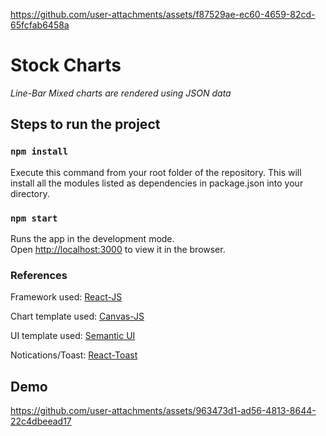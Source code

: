 
https://github.com/user-attachments/assets/f87529ae-ec60-4659-82cd-65fcfab6458a
# Stock Charts
*Line-Bar Mixed charts are rendered using JSON data*

## Steps to run the project

### `npm install`
Execute this command from your root folder of the repository.
This will install all the modules listed as dependencies in package.json into your directory.

### `npm start`

Runs the app in the development mode.<br>
Open [http://localhost:3000](http://localhost:3000) to view it in the browser.

### References
Framework used: 
[React-JS](https://reactjs.org/)

Chart template used:
[Canvas-JS](https://canvasjs.com/react-charts/chart-with-multiple-axes/)

UI template used: 
[Semantic UI](https://semantic-ui.com/)

Notications/Toast:
[React-Toast](https://www.npmjs.com/package/react-semantic-toasts)

## Demo
https://github.com/user-attachments/assets/963473d1-ad56-4813-8644-22c4dbeead17
